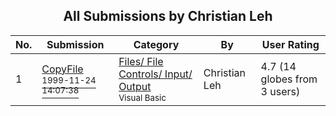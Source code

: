 ﻿<div align="center">

## All Submissions by Christian Leh

</div>

No.  | Submission | Category | By   | User Rating
---- | ---------- | -------- | ---- | -----------
1 | [CopyFile<br /><sup>1999-11-24 14:07:38</sup>](https://github.com/Planet-Source-Code/christian-leh-copyfile__1-4578) | [Files/ File Controls/ Input/ Output<br /><sup>Visual Basic</sup>](../ByCategory/files-file-controls-input-output__1-3.md) | Christian Leh | 4.7 (14 globes from 3 users)
